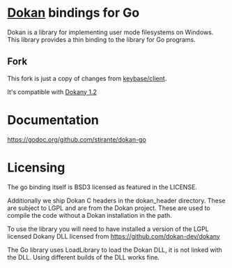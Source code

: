 # [Dokan](https://github.com/dokan-dev/dokany) bindings for Go

Dokan is a library for implementing user mode filesystems on Windows. 
This library provides a thin binding to the library for Go programs.

## Fork

This fork is just a copy of changes from [keybase/client](https://github.com/keybase/client).

It's compatible with [Dokany 1.2](https://github.com/dokan-dev/dokany/releases/tag/v1.2.2.1000)

# Documentation

https://godoc.org/github.com/stirante/dokan-go

# Licensing

The go binding itself is BSD3 licensed as featured in the LICENSE.

Additionally we ship Dokan C headers in the dokan_header directory. These
are subject to LGPL and are from the Dokan project. These are used to
compile the code without a Dokan installation in the path.

To use the library you will need to have installed a version of the LGPL
licensed Dokany DLL licensed from https://github.com/dokan-dev/dokany

The Go library uses LoadLibrary to load the Dokan DLL, it is not linked
with the DLL. Using different builds of the DLL works fine.


